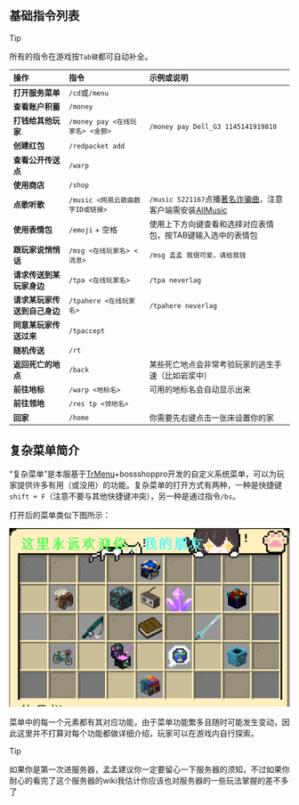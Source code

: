 ## 基础指令列表

> [!tip]
> 所有的指令在游戏按`Tab键`都可自动补全。

| 操作                         | 指令                | 示例或说明                                         |
| :--------------------------- | :------------------ | :------------------------------------------------- |
|**打开服务菜单**|`/cd`或`/menu`||
|**查看账户积蓄**|`/money`||
|**打钱给其他玩家**|`/money pay <在线玩家名> <金额>`|`/money pay Dell_G3 1145141919810`|
|**创建红包**|`/redpacket add`||
|**查看公开传送点**|`/warp`||
|**使用商店**|`/shop`||
|**点歌听歌**|`/music <网易云歌曲数字ID或链接>`|`/music 5221167`点播[著名诈骗曲](https://music.163.com/#/song?id=5221167)，注意客户端需安装[AllMusic](/allmusic)|
|**使用表情包**|`/emoji` + 空格|使用上下方向键查看和选择对应表情包，按TAB键输入选中的表情包|
|**跟玩家说悄悄话**|`/msg <在线玩家名> <消息>`|`/msg 孟孟 我很可爱，请给我钱`|
| **请求传送到某玩家身边**     | `/tpa <在线玩家名>`     | `/tpa neverlag`                                    |
| **请求某玩家传送到自己身边** | `/tpahere <在线玩家名>` | `/tpahere neverlag`                                |
| **同意某玩家传送过来**       | `/tpaccept`         |                                                    |
| **随机传送**                 | `/rt`               | |
| **返回死亡的地点**           | `/back`             | 某些死亡地点会非常考验玩家的逃生手速（比如岩浆中） |
| **前往地标**                 | `/warp <地标名>`    | 可用的地标名会自动显示出来                         |
| **前往领地**                 | `/res tp <领地名>`  |                                                    |
| **回家**                     | `/home`             | 你需要先右键点击一张床设置你的家                   |

## 复杂菜单简介

“复杂菜单”是本服基于[TrMenu](https://trmenu.docs.insinuate.cn/)+bossshoppro开发的自定义系统菜单，可以为玩家提供许多有用（或没用）的功能。复杂菜单的打开方式有两种，一种是快捷键`shift + F`（注意不要与其他快捷键冲突），另一种是通过指令`/bs`。

打开后的菜单类似下图所示：

![](pics/menu.png)

菜单中的每一个元素都有其对应功能，由于菜单功能繁多且随时可能发生变动，因此这里并不打算对每个功能都做详细介绍，玩家可以在游戏内自行探索。

> [!tip]
>
> 如果你是第一次进服务器，孟孟建议你一定要留心一下服务器的须知，不过如果你耐心的看完了这个服务器的wiki我估计你应该也对服务器的一些玩法掌握的差不多了
